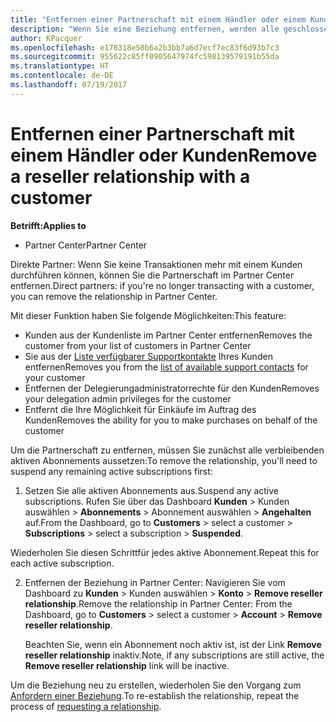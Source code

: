 ```yaml
---
title: "Entfernen einer Partnerschaft mit einem Händler oder einem Kunden | Partner Center"
description: "Wenn Sie eine Beziehung entfernen, werden alle geschlossenen Geschäftsbeziehungen aus der Ansicht in Partner Center entfernt."
author: KPacquer
ms.openlocfilehash: e178318e50b6a2b3bb7a6d7ecf7ec83f6d93b7c3
ms.sourcegitcommit: 955622c85ff0905647974fc598139579191b55da
ms.translationtype: HT
ms.contentlocale: de-DE
ms.lasthandoff: 07/19/2017
---
```

# <a name="remove-a-reseller-relationship-with-a-customer"></a><span data-ttu-id="3b9fd-103">Entfernen einer Partnerschaft mit einem Händler oder Kunden</span><span class="sxs-lookup"><span data-stu-id="3b9fd-103">Remove a reseller relationship with a customer</span></span>

**<span data-ttu-id="3b9fd-104">Betrifft:</span><span class="sxs-lookup"><span data-stu-id="3b9fd-104">Applies to</span></span>**

-   <span data-ttu-id="3b9fd-105">Partner Center</span><span class="sxs-lookup"><span data-stu-id="3b9fd-105">Partner Center</span></span>

<span data-ttu-id="3b9fd-106">Direkte Partner: Wenn Sie keine Transaktionen mehr mit einem Kunden durchführen können, können Sie die Partnerschaft im Partner Center entfernen.</span><span class="sxs-lookup"><span data-stu-id="3b9fd-106">Direct partners: if you're no longer transacting with a customer, you can remove the relationship in Partner Center.</span></span> 

<span data-ttu-id="3b9fd-107">Mit dieser Funktion haben Sie folgende Möglichkeiten:</span><span class="sxs-lookup"><span data-stu-id="3b9fd-107">This feature:</span></span>
*  <span data-ttu-id="3b9fd-108">Kunden aus der Kundenliste im Partner Center entfernen</span><span class="sxs-lookup"><span data-stu-id="3b9fd-108">Removes the customer from your list of customers in Partner Center</span></span>
*  <span data-ttu-id="3b9fd-109">Sie aus der [Liste verfügbarer Supportkontakte](assign-support-contacts.md) Ihres Kunden entfernen</span><span class="sxs-lookup"><span data-stu-id="3b9fd-109">Removes you from the [list of available support contacts](assign-support-contacts.md) for your customer</span></span>
*  <span data-ttu-id="3b9fd-110">Entfernen der Delegierungadministratorrechte für den Kunden</span><span class="sxs-lookup"><span data-stu-id="3b9fd-110">Removes your delegation admin privileges for the customer</span></span>
*  <span data-ttu-id="3b9fd-111">Entfernt die Ihre Möglichkeit für Einkäufe im Auftrag des Kunden</span><span class="sxs-lookup"><span data-stu-id="3b9fd-111">Removes the ability for you to make purchases on behalf of the customer</span></span>

<span data-ttu-id="3b9fd-112">Um die Partnerschaft zu entfernen, müssen Sie zunächst alle verbleibenden aktiven Abonnements aussetzen:</span><span class="sxs-lookup"><span data-stu-id="3b9fd-112">To remove the relationship, you'll need to suspend any remaining active subscriptions first:</span></span>

1.  <span data-ttu-id="3b9fd-113">Setzen Sie alle aktiven Abonnements aus.</span><span class="sxs-lookup"><span data-stu-id="3b9fd-113">Suspend any active subscriptions.</span></span> <span data-ttu-id="3b9fd-114">Rufen Sie über das Dashboard **Kunden** > Kunden auswählen > **Abonnements** > Abonnement auswählen > **Angehalten** auf.</span><span class="sxs-lookup"><span data-stu-id="3b9fd-114">From the Dashboard, go to **Customers** > select a customer > **Subscriptions** > select a subscription > **Suspended**.</span></span> 

   <span data-ttu-id="3b9fd-115">Wiederholen Sie diesen Schrittfür jedes aktive Abonnement.</span><span class="sxs-lookup"><span data-stu-id="3b9fd-115">Repeat this for each active subscription.</span></span>

2.  <span data-ttu-id="3b9fd-116">Entfernen der Beziehung in Partner Center: Navigieren Sie vom Dashboard zu **Kunden** > Kunden auswählen > **Konto** > **Remove reseller relationship**.</span><span class="sxs-lookup"><span data-stu-id="3b9fd-116">Remove the relationship in Partner Center: From the Dashboard, go to **Customers** > select a customer > **Account** > **Remove reseller relationship**.</span></span>

    <span data-ttu-id="3b9fd-117">Beachten Sie, wenn ein Abonnement noch aktiv ist, ist der Link **Remove reseller relationship** inaktiv.</span><span class="sxs-lookup"><span data-stu-id="3b9fd-117">Note, if any subscriptions are still active, the **Remove reseller relationship** link will be inactive.</span></span> 

<span data-ttu-id="3b9fd-118">Um die Beziehung neu zu erstellen, wiederholen Sie den Vorgang zum [Anfordern einer Beziehung](request-a-relationship-with-a-customer.md).</span><span class="sxs-lookup"><span data-stu-id="3b9fd-118">To re-establish the relationship, repeat the process of [requesting a relationship](request-a-relationship-with-a-customer.md).</span></span>
